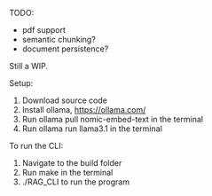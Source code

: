 
TODO:
 - pdf support
 - semantic chunking?
 - document persistence?

Still a WIP.

Setup:
1. Download source code
2. Install ollama, https://ollama.com/
3. Run ollama pull nomic-embed-text in the terminal
4. Run ollama run llama3.1 in the terminal

To run the CLI:
1. Navigate to the build folder
2. Run make in the terminal
3. ./RAG_CLI to run the program
